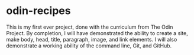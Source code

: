 # odin-recipes
This is my first ever project, done with the curriculum from The Odin Project. By completion, I will have demonstrated the ability to create a site, make body, head, title, paragraph, image, and link elements. I will also demonstrate a working ability of the command line, Git, and GitHub.
